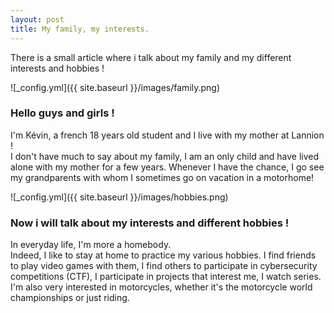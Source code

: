 ```yaml
---
layout: post
title: My family, my interests.
---
```


There is a small article where i talk about my family and my different interests and hobbies !

![_config.yml]({{ site.baseurl }}/images/family.png)

### Hello guys and girls !

I'm Kévin, a french 18 years old student and I live with my mother at Lannion !  
I don't have much to say about my family, I am an only child and have lived alone with my mother for a few years. Whenever I have the chance, I go see my grandparents with whom I sometimes go on vacation in a motorhome!

![_config.yml]({{ site.baseurl }}/images/hobbies.png)

### Now i will talk about my interests and different hobbies !

In everyday life, I'm more a homebody.  
Indeed, I like to stay at home to practice my various hobbies. I find friends to play video games with them, I find others to participate in cybersecurity competitions (CTF), I participate in projects that interest me, I watch series. I'm also very interested in motorcycles, whether it's the motorcycle world championships or just riding.
